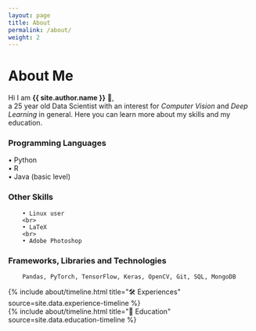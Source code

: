 ```yaml
---
layout: page
title: About
permalink: /about/
weight: 2
---
```


# **About Me**

Hi I am **{{ site.author.name }}** :wave:,<br>
a 25 year old Data Scientist with an interest for <i>Computer Vision</i> and <i>Deep Learning</i> in general. Here you can learn more about my skills and my education.

<div class="row">
<div class="col-md-6">
<div class="col-lg p-4 border  rounded-lg">
  <h3 class="mb-4"><b>Programming Languages</b></h3>
  <p style="font-size: 1em">
  • Python
  <br>
  • R
  <br>
  • Java (basic level)


  </p>
</div>

</div>
<div class="col-md-6">
<div class="col-lg p-4 border rounded-lg">
  <h3 class="mb-4"><b>Other Skills</b></h3>
  <p style="font-size: 1em">

        • Linux user
        <br>
        • LaTeX
        <br>
        • Adobe Photoshop

  </p>
</div>

</div>
<div class="w-100"></div>
<div class="col mt-4">
<div class="col-lg p-4 border rounded-lg">
  <h3 class="mb-4"><b>Frameworks, Libraries and Technologies</b></h3>
  <p style="font-size: 1em">

        Pandas, PyTorch, TensorFlow, Keras, OpenCV, Git, SQL, MongoDB

  </p>
</div>

</div>
</div>

<div class="row">
{% include about/timeline.html title="🛠️ Experiences" source=site.data.experience-timeline %}
</div>

<div class="row">
{% include about/timeline.html title="🏫 Education" source=site.data.education-timeline %}
</div>
